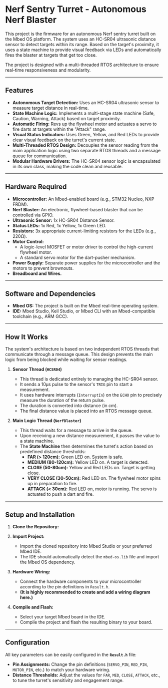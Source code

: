 # Nerf Sentry Turret - Autonomous Nerf Blaster

This project is the firmware for an autonomous Nerf sentry turret built on the Mbed OS platform. The system uses an HC-SR04 ultrasonic distance sensor to detect targets within its range. Based on the target's proximity, it uses a state machine to provide visual feedback via LEDs and automatically fires the blaster at targets that get too close.

The project is designed with a multi-threaded RTOS architecture to ensure real-time responsiveness and modularity.

---

## Features

* **Autonomous Target Detection:** Uses an HC-SR04 ultrasonic sensor to measure target distance in real-time.
* **State Machine Logic:** Implements a multi-stage state machine (Safe, Caution, Warning, Attack) based on target proximity.
* **Automatic Firing:** Revs up the flywheel motor and actuates a servo to fire darts at targets within the "Attack" range.
* **Visual Status Indicators:** Uses Green, Yellow, and Red LEDs to provide clear visual feedback on the turret's current state.
* **Multi-Threaded RTOS Design:** Decouples the sensor reading from the main application logic using two separate RTOS threads and a message queue for communication.
* **Modular Hardware Drivers:** The HC-SR04 sensor logic is encapsulated in its own class, making the code clean and reusable.

---

## Hardware Required

* **Microcontroller:** An Mbed-enabled board (e.g., STM32 Nucleo, NXP FRDM).
* **Nerf Blaster:** An electronic, flywheel-based blaster that can be controlled via GPIO.
* **Ultrasonic Sensor:** 1x HC-SR04 Distance Sensor.
* **Status LEDs:** 1x Red, 1x Yellow, 1x Green LED.
* **Resistors:** 3x appropriate current-limiting resistors for the LEDs (e.g., 220Ω).
* **Motor Control:**
    * A logic-level MOSFET or motor driver to control the high-current flywheel motor.
    * A standard servo motor for the dart-pusher mechanism.
* **Power Supply:** Separate power supplies for the microcontroller and the motors to prevent brownouts.
* **Breadboard and Wires.**

---

## Software and Dependencies

* **Mbed OS:** The project is built on the Mbed real-time operating system.
* **IDE:** Mbed Studio, Keil Studio, or Mbed CLI with an Mbed-compatible toolchain (e.g., ARM GCC).

---

## How It Works

The system's architecture is based on two independent RTOS threads that communicate through a message queue. This design prevents the main logic from being blocked while waiting for sensor readings.



1.  **Sensor Thread (`HCSR04`)**
    * This thread is dedicated entirely to managing the HC-SR04 sensor.
    * It sends a 10µs pulse to the sensor's `TRIG` pin to start a measurement.
    * It uses hardware interrupts (`InterruptIn`) on the `ECHO` pin to precisely measure the duration of the return pulse.
    * The duration is converted into distance (in cm).
    * The final distance value is placed into an RTOS message queue.

2.  **Main Logic Thread (`NerfBlaster`)**
    * This thread waits for a message to arrive in the queue.
    * Upon receiving a new distance measurement, it passes the value to a state machine.
    * The **State Machine** then determines the turret's action based on predefined distance thresholds:
        * **FAR (> 120cm):** Green LED on. System is safe.
        * **MEDIUM (80-120cm):** Yellow LED on. A target is detected.
        * **CLOSE (50-80cm):** Yellow and Red LEDs on. Target is getting close.
        * **VERY CLOSE (30-50cm):** Red LED on. The flywheel motor spins up in preparation to fire.
        * **ATTACK (< 30cm):** Red LED on, motor is running. The servo is actuated to push a dart and fire.

---

## Setup and Installation

1.  **Clone the Repository:**

2.  **Import Project:**
    * Import the cloned repository into Mbed Studio or your preferred Mbed IDE.
    * The IDE should automatically detect the `mbed-os.lib` file and import the Mbed OS dependency.

3.  **Hardware Wiring:**
    * Connect the hardware components to your microcontroller according to the pin definitions in `Result.h`.
    * **(It is highly recommended to create and add a wiring diagram here.)**

4.  **Compile and Flash:**
    * Select your target Mbed board in the IDE.
    * Compile the project and flash the resulting binary to your board.

---

## Configuration

All key parameters can be easily configured in the **`Result.h`** file:

* **Pin Assignments:** Change the pin definitions (`SERVO_PIN`, `RED_PIN`, `MOTOR_PIN`, etc.) to match your hardware wiring.
* **Distance Thresholds:** Adjust the values for `FAR`, `MED`, `CLOSE`, `ATTACK`, etc., to tune the turret's sensitivity and engagement range.